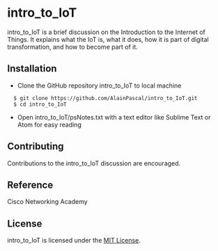 
# intro_to_IoT

intro_to_IoT is a brief discussion on the Introduction to the Internet of Things. It explains what the IoT is, what it does, how it is part of digital transformation, and how to become part of it.

## Installation

* Clone the GitHub repository intro_to_IoT to local machine

```
  $ git clone https://github.com/AlainPascal/intro_to_IoT.git
  $ cd intro_to_IoT
```
* Open intro_to_IoT/psNotes.txt with a text editor like Sublime Text or Atom for easy reading

## Contributing

Contributions to the intro_to_IoT discussion are encouraged.

## Reference

Cisco Networking Academy

## License

intro_to_IoT is licensed under the [MIT License](https://github.com/AlainPascal/intro_to_IoT/blob/master/LICENSE).
